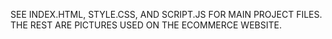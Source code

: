SEE INDEX.HTML, STYLE.CSS, AND SCRIPT.JS FOR MAIN PROJECT FILES. THE REST ARE PICTURES USED ON THE ECOMMERCE WEBSITE.
